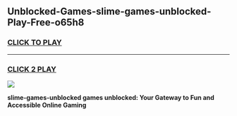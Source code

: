 
## Unblocked-Games-slime-games-unblocked-Play-Free-o65h8
<h3>
<a href="https://premium76.site?title=slime-games-unblocked&ref=23A">CLICK TO PLAY</a></h3>
<hr>

<h3>
<a href="https://premium76.site?title=slime-games-unblocked&ref=23A">CLICK 2 PLAY</a>
  
</h3>

<a href="https://premium76.site?title=slime-games-unblocked&ref=23A"><img src="https://clearcache.store/games.png"></a>


**slime-games-unblocked games unblocked: Your Gateway to Fun and Accessible Online Gaming**
